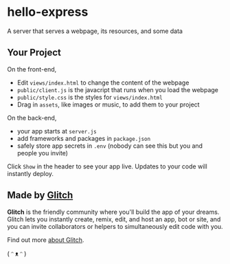 # hello-express

A server that serves a webpage, its resources, and some data

## Your Project

On the front-end,

- Edit `views/index.html` to change the content of the webpage
- `public/client.js` is the javacript that runs when you load the webpage
- `public/style.css` is the styles for `views/index.html`
- Drag in `assets`, like images or music, to add them to your project

On the back-end,

- your app starts at `server.js`
- add frameworks and packages in `package.json`
- safely store app secrets in `.env` (nobody can see this but you and people you
  invite)

Click `Show` in the header to see your app live. Updates to your code will
instantly deploy.

## Made by [Glitch](https://glitch.com/)

**Glitch** is the friendly community where you'll build the app of your dreams.
Glitch lets you instantly create, remix, edit, and host an app, bot or site, and
you can invite collaborators or helpers to simultaneously edit code with you.

Find out more [about Glitch](https://glitch.com/about).

( ᵔ ᴥ ᵔ )
